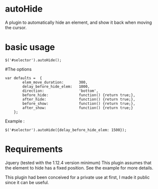 # autoHide
A plugin to automatically hide an element, and show it back when moving the cursor.

# basic usage
~~~~
$('#selector').autoHide();
~~~~

#The options

~~~~
var defaults =  {
        elem_move_duration:       300,
        delay_before_hide_elem:   1000,
        direction:                'bottom',
        before_hide:              function() {return true;},
        after_hide:               function() {return true;},
        before_show:              function() {return true;},
        after_show:               function() {return true;}
    };
~~~~

Example : 
~~~~
$('#selector').autoHide({delay_before_hide_elem: 1500});
~~~~

# Requirements
Jquery (tested with the 1.12.4 version minimum)
This plugin assumes that the element to hide has a fixed position. See the example for more details.

This plugin had been conceived for a private use at first, I made it public since it can be useful.